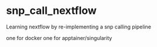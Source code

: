 # snp_call_nextflow
Learning nextflow by re-implementing a snp calling pipeline



one for docker
one for apptainer/singularity
